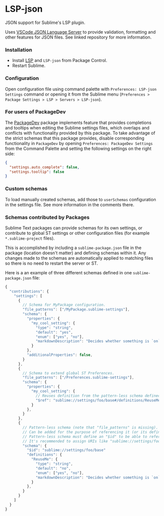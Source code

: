 # LSP-json

JSON support for Sublime's LSP plugin.

Uses [VSCode JSON Language Server](https://github.com/Microsoft/vscode/tree/master/extensions/json-language-features/server) to provide validation, formatting and other features for JSON files. See linked repository for more information.

### Installation

* Install [LSP](https://packagecontrol.io/packages/LSP) and `LSP-json` from Package Control.
* Restart Sublime.

### Configuration

Open configuration file using command palette with `Preferences: LSP-json Settings` command or opening it from the Sublime menu (`Preferences > Package Settings > LSP > Servers > LSP-json`).

### For users of PackageDev

The [PackageDev](https://packagecontrol.io/packages/PackageDev) package implements feature that provides completions and tooltips when editing the Sublime settings files, which overlaps and conflicts with functionality provided by this package. To take advantage of the strict schemas that this package provides, disable corresponding functionality in `PackageDev` by opening `Preferences: PackageDev Settings` from the Command Palette and setting the following settings on the right side:

```json
{
  "settings.auto_complete": false,
  "settings.tooltip": false
}
```

### Custom schemas

To load manually created schemas, add those to `userSchemas` configuration in the settings file. See more information in the comments there.

### Schemas contributed by Packages

Sublime Text packages can provide schemas for its own settings, or contribute to global ST settings or other configuration files (for example `*.sublime-project` files).

This is accomplished by including a `sublime-package.json` file in the package (location doesn't matter) and defining schemas within it. Any changes made to the schemas are automatically applied to matching files so there is no need to restart the server or ST.

Here is a an example of three different schemas defined in one `sublime-package.json` file:

```js
{
  "contributions": {
    "settings": [
      {
        // Schema for MyPackage configuration.
        "file_patterns": ["/MyPackage.sublime-settings"],
        "schema": {
          "properties": {
            "my_cool_setting": {
              "type": "string",
              "default": "yes",
              "enum": ["yes", "no"],
              "markdownDescription": "Decides whether something is `on` or `off`."
            }
          },
          "additionalProperties": false,
        }
      },
      {
        // Schema to extend global ST Preferences.
        "file_patterns": ["/Preferences.sublime-settings"],
        "schema": {
          "properties": {
            "my_cool_setting": {
              // Reuses definition from the pattern-less schema defined below.
              "$ref": "sublime://settings/foo/base#/definitions/ReuseMe"
            }
          },
        }
      },
      {
        // Pattern-less schema (note that "file_patterns" is missing).
        // Can be added for the purpose of referencing it (or its definitions) from another schema.
        // Pattern-less schema must define an "$id" to be able to refer to it from other schemas.
        // It's recommended to assign URIs like "sublime://settings/foo/base" for "$id".
        "schema": {
          "$id": "sublime://settings/foo/base"
          "definitions": {
            "ReuseMe": {
              "type": "string",
              "default": "no",
              "enum": ["yes", "no"],
              "markdownDescription": "Decides whether something is `on` or `off`."
            }
          },
        }
      }
    ]
  }
}
```
